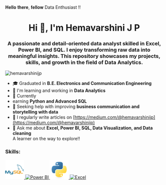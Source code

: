 𝐇𝐞𝐥𝐥𝐨 𝐭𝐡𝐞𝐫𝐞, 𝐟𝐞𝐥𝐥𝐨𝐰 Data Enthusiast !!

<h1 align="center">Hi 👋, I'm Hemavarshini J P</h1>
<h3 align="center">A passionate and detail-oriented data analyst skilled in Excel, Power BI, and SQL. I enjoy transforming raw data into meaningful insights. This repository showcases my projects, skills, and growth in the field of Data Analytics.</h3>

<p align="left"> 
  <img src="https://komarev.com/ghpvc/?username=hemavarshinijp&label=Profile%20views&color=0e75b6&style=flat" alt="hemavarshinijp" /> 
</p>

- 🎓 Graduated in **B.E. Electronics and Communication Engineering**  
- 🔭 I'm learning and working in **Data Analytics**  
- 🌱 Currently
- earning **Python and Advanced SQL**  
- 🤝 Seeking help with improving **business communication and storytelling with data**  
- 📝 I regularly write articles on [https://medium.com/@hemavarshinijp](https://medium.com/@hemavarshinijp)  
- 💬 Ask me about **Excel, Power BI, SQL, Data Visualization, and Data cleaning**  
A learner on the way to explore!!

<h3 align="left">Skills:</h3>
<p align="left"> 
  <!-- SQL -->
  <a href="https://www.mysql.com/" target="_blank" rel="noreferrer"> 
    <img src="https://raw.githubusercontent.com/devicons/devicon/master/icons/mysql/mysql-original-wordmark.svg" alt="SQL" width="60" height="60"/> 
  </a>


  
  <!-- Power BI -->
  <a href="https://powerbi.microsoft.com/" target="_blank" rel="noreferrer"> 
    <img src="https://github.com/microsoft/PowerBI-Icons/blob/main/SVG/Power-BI.svg" alt="Power BI" width="60" height="60"/> 
  </a>


  
  <!-- Python -->
  <a href="https://www.python.org/" target="_blank" rel="noreferrer"> 
    <img src="https://raw.githubusercontent.com/devicons/devicon/master/icons/python/python-original.svg" alt="Python" width="60" height="60"/> 
  </a>


  
  <!-- Excel -->
  <a href="https://www.microsoft.com/en-us/microsoft-365/excel" target="_blank" rel="noreferrer"> 
    <img src="https://upload.wikimedia.org/wikipedia/commons/7/7f/Microsoft_Office_Excel_%282019%E2%80%93present%29.svg" alt="Excel" width="60" height="60"/> 
  </a>
</p>

